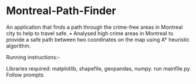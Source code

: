 # Montreal-Path-Finder

An application that finds a path through the crime-free areas in Montreal city to help to travel safe.
• Analysed high crime areas in Montreal to provide a safe path between two coordinates on the map using A* heuristic algorithm.

Running instructions:-

Libraries required: matplotlib, shapefile, geopandas, numpy.
run mainfile.py
Follow prompts


